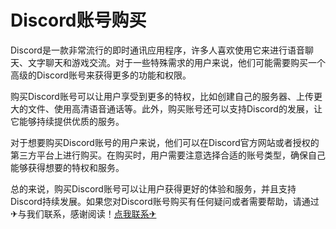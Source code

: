 # Discord账号购买

Discord是一款非常流行的即时通讯应用程序，许多人喜欢使用它来进行语音聊天、文字聊天和游戏交流。对于一些特殊需求的用户来说，他们可能需要购买一个高级的Discord账号来获得更多的功能和权限。

购买Discord账号可以让用户享受到更多的特权，比如创建自己的服务器、上传更大的文件、使用高清语音通话等。此外，购买账号还可以支持Discord的发展，让它能够持续提供优质的服务。

对于想要购买Discord账号的用户来说，他们可以在Discord官方网站或者授权的第三方平台上进行购买。在购买时，用户需要注意选择合适的账号类型，确保自己能够获得想要的特权和服务。

总的来说，购买Discord账号可以让用户获得更好的体验和服务，并且支持Discord持续发展。如果您对Discord账号购买有任何疑问或者需要帮助，请通过✈与我们联系，感谢阅读！[点我联系✈](https://img.G208.com)